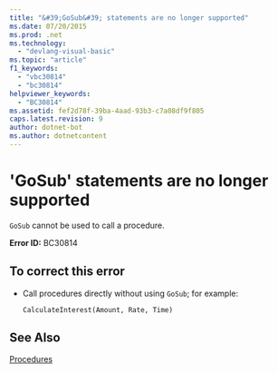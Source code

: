 ```yaml
---
title: "&#39;GoSub&#39; statements are no longer supported"
ms.date: 07/20/2015
ms.prod: .net
ms.technology: 
  - "devlang-visual-basic"
ms.topic: "article"
f1_keywords: 
  - "vbc30814"
  - "bc30814"
helpviewer_keywords: 
  - "BC30814"
ms.assetid: fef2d78f-39ba-4aad-93b3-c7a08df9f805
caps.latest.revision: 9
author: dotnet-bot
ms.author: dotnetcontent
---
```

# &#39;GoSub&#39; statements are no longer supported
`GoSub` cannot be used to call a procedure.  
  
 **Error ID:** BC30814  
  
## To correct this error  
  
-   Call procedures directly without using `GoSub`; for example:  
  
    ```  
    CalculateInterest(Amount, Rate, Time)  
    ```  
  
## See Also  
 [Procedures](../../visual-basic/programming-guide/language-features/procedures/index.md)

